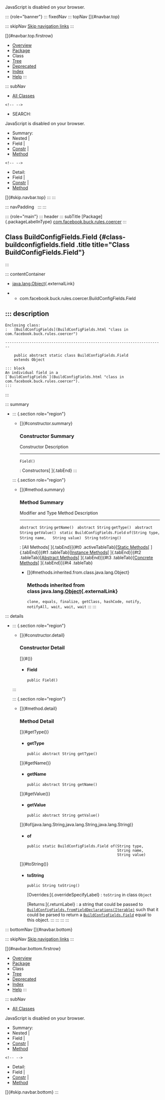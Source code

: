 <div>

JavaScript is disabled on your browser.

</div>

::: {role="banner"}
::: fixedNav
::: topNav
[]{#navbar.top}

::: skipNav
[Skip navigation links](#skip.navbar.top "Skip navigation links")
:::

[]{#navbar.top.firstrow}

-   [Overview](../../../../../index.html)
-   [Package](package-summary.html)
-   Class
-   [Tree](package-tree.html)
-   [Deprecated](../../../../../deprecated-list.html)
-   [Index](../../../../../index-all.html)
-   [Help](../../../../../help-doc.html)
:::

::: subNav
-   [All Classes](../../../../../allclasses.html)

```{=html}
<!-- -->
```
-   SEARCH:

<div>

<div>

JavaScript is disabled on your browser.

</div>

</div>

<div>

-   Summary: 
-   Nested \| 
-   Field \| 
-   [Constr](#constructor.summary) \| 
-   [Method](#method.summary)

```{=html}
<!-- -->
```
-   Detail: 
-   Field \| 
-   [Constr](#constructor.detail) \| 
-   [Method](#method.detail)

</div>

[]{#skip.navbar.top}
:::
:::

::: navPadding
 
:::
:::

::: {role="main"}
::: header
::: subTitle
[Package]{.packageLabelInType} [com.facebook.buck.rules.coercer](package-summary.html)
:::

## Class BuildConfigFields.Field {#class-buildconfigfields.field .title title="Class BuildConfigFields.Field"}
:::

::: contentContainer
-   [java.lang.Object](http://docs.oracle.com/javase/7/docs/api/java/lang/Object.html?is-external=true "class or interface in java.lang"){.externalLink}

-   -   com.facebook.buck.rules.coercer.BuildConfigFields.Field

::: description
-   

    Enclosing class:
    :   [BuildConfigFields](BuildConfigFields.html "class in com.facebook.buck.rules.coercer")

    ------------------------------------------------------------------------

        public abstract static class BuildConfigFields.Field
        extends Object

    ::: block
    An individual field in a
    [`BuildConfigFields`](BuildConfigFields.html "class in com.facebook.buck.rules.coercer").
    :::
:::

::: summary
-   ::: {.section role="region"}
    -   []{#constructor.summary}

        ### Constructor Summary

          Constructor   Description
          ------------- -------------
          `Field()`      

          : Constructors[ ]{.tabEnd}
    :::

    ::: {.section role="region"}
    -   []{#method.summary}

        ### Method Summary

          Modifier and Type                  Method                                             Description
          ---------------------------------- -------------------------------------------------- -------------
          `abstract String`                  `getName()`                                         
          `abstract String`                  `getType()`                                         
          `abstract String`                  `getValue()`                                        
          `static BuildConfigFields.Field`   `of​(String type,   String name,   String value)`    
          `String`                           `toString()`                                        

          : [All Methods[ ]{.tabEnd}]{#t0 .activeTableTab}[[Static
          Methods](javascript:show(1);)[ ]{.tabEnd}]{#t1
          .tableTab}[[Instance
          Methods](javascript:show(2);)[ ]{.tabEnd}]{#t2
          .tableTab}[[Abstract
          Methods](javascript:show(4);)[ ]{.tabEnd}]{#t3
          .tableTab}[[Concrete
          Methods](javascript:show(8);)[ ]{.tabEnd}]{#t4 .tableTab}

        -   []{#methods.inherited.from.class.java.lang.Object}

            ### Methods inherited from class java.lang.[Object](http://docs.oracle.com/javase/7/docs/api/java/lang/Object.html?is-external=true "class or interface in java.lang"){.externalLink}

            `clone, equals, finalize, getClass, hashCode, notify, notifyAll, wait, wait, wait`
    :::
:::

::: details
-   ::: {.section role="region"}
    -   []{#constructor.detail}

        ### Constructor Detail

        []{#<init>()}

        -   #### Field

                public Field()
    :::

    ::: {.section role="region"}
    -   []{#method.detail}

        ### Method Detail

        []{#getType()}

        -   #### getType

            ``` methodSignature
            public abstract String getType()
            ```

        []{#getName()}

        -   #### getName

            ``` methodSignature
            public abstract String getName()
            ```

        []{#getValue()}

        -   #### getValue

            ``` methodSignature
            public abstract String getValue()
            ```

        []{#of(java.lang.String,java.lang.String,java.lang.String)}

        -   #### of

            ``` methodSignature
            public static BuildConfigFields.Field of​(String type,
                                                     String name,
                                                     String value)
            ```

        []{#toString()}

        -   #### toString

            ``` methodSignature
            public String toString()
            ```

            [Overrides:]{.overrideSpecifyLabel}
            :   `toString` in class `Object`

            [Returns:]{.returnLabel}
            :   a string that could be passed to
                [`BuildConfigFields.fromFieldDeclarations(Iterable)`](BuildConfigFields.html#fromFieldDeclarations(java.lang.Iterable))
                such that it could be parsed to return a
                [`BuildConfigFields.Field`](BuildConfigFields.Field.html "class in com.facebook.buck.rules.coercer")
                equal to this object.
    :::
:::
:::
:::

::: bottomNav
[]{#navbar.bottom}

::: skipNav
[Skip navigation links](#skip.navbar.bottom "Skip navigation links")
:::

[]{#navbar.bottom.firstrow}

-   [Overview](../../../../../index.html)
-   [Package](package-summary.html)
-   Class
-   [Tree](package-tree.html)
-   [Deprecated](../../../../../deprecated-list.html)
-   [Index](../../../../../index-all.html)
-   [Help](../../../../../help-doc.html)
:::

::: subNav
-   [All Classes](../../../../../allclasses.html)

<div>

<div>

JavaScript is disabled on your browser.

</div>

</div>

<div>

-   Summary: 
-   Nested \| 
-   Field \| 
-   [Constr](#constructor.summary) \| 
-   [Method](#method.summary)

```{=html}
<!-- -->
```
-   Detail: 
-   Field \| 
-   [Constr](#constructor.detail) \| 
-   [Method](#method.detail)

</div>

[]{#skip.navbar.bottom}
:::
